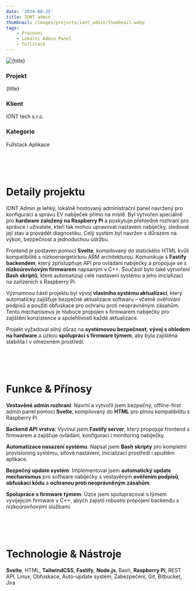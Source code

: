 ```yaml
---
date: '2024-08-25'
title: IONT admin
thumbnail: /images/projects/iont_admin/thumbnail.webp
tags:
    - Pracovní
    - Lokální Admin Panel
    - Fullstack
---
```


<img src="/images/projects/iont_admin/thumbnail.webp" alt={title} class="w-full h-80 object-cover mb-4 rounded-lg" />

<div class="bg-neutral-900 flex flex-wrap gap-y-8 gap-x-20 justify-between px-8 py-6 rounded-lg xs:px-24">
    <div>
        <h3 class="!m-0 !mb-1 !font-semibold">Projekt</h3>
        <p class="!m-0">{title}</p>
    </div>
    <div>
        <h3 class="!m-0 !mb-1 !font-semibold">Klient</h3>
        <p class="!m-0">IONT tech s.r.o.</p>
    </div>
    <div>
        <h3 class="!m-0 !mb-1 !font-semibold">Kategorie</h3>
        <p class="!m-0">Fullstack Aplikace</p>
    </div>
</div>

<br />
<br />
<br />

# Detaily projektu

IONT Admin je lehký, lokálně hostovaný administrační panel navržený pro konfiguraci a správu EV nabíječek přímo na místě. Byl vytvořen speciálně pro **hardware založený na Raspberry Pi** a poskytuje přehledné rozhraní pro správce i uživatele, kteří tak mohou upravovat nastavení nabíječky, sledovat její stav a provádět diagnostiku. Celý systém byl navržen s důrazem na výkon, bezpečnost a jednoduchou údržbu.

Frontend je postaven pomocí **Svelte**, kompilovaný do statického HTML kvůli kompatibilitě s nízkoenergetickou ARM architekturou. Komunikuje s **Fastify backendem**, který zpřístupňuje API pro ovládání nabíječky a propojuje se s **nízkoúrovňovým firmwarem** napsaným v C++. Součástí bylo také vytvoření **Bash skriptů**, které automatizují celé nastavení systému a jeho inicializaci na zařízeních s Raspberry Pi.

Významnou částí projektu byl vývoj **vlastního systému aktualizací**, který automaticky zajišťuje bezpečné aktualizace softwaru – včetně ověřování podpisů a použití obfuskace pro ochranu proti neoprávněným zásahům. Tento mechanismus je hluboce propojen s firmwarem nabíječky pro zajištění konzistence a spolehlivosti každé aktualizace.

Projekt vyžadoval silný důraz na **systémovou bezpečnost**, **vývoj s ohledem na hardware** a úzkou **spolupráci s firmware týmem**, aby byla zajištěna stabilita i v omezeném prostředí.

<br />
<br />
<br />

# Funkce & Přínosy

**Vestavěné admin rozhraní**: Navrhl a vytvořil jsem bezpečný, offline-first admin panel pomocí **Svelte**, kompilovaný do **HTML** pro plnou kompatibilitu s Raspberry Pi.

**Backend API vrstva**: Vyvinul jsem **Fastify server**, který propojuje frontend s firmwarem a zajišťuje ovládání, konfiguraci i monitoring nabíječky.

**Automatizace nasazení systému**: Napsal jsem **Bash skripty** pro kompletní provisioning systému, síťové nastavení, inicializaci prostředí i spuštění aplikace.

**Bezpečný update systém**: Implementoval jsem **automatický update mechanismus** pro software nabíječky s vestavěným **ověřením podpisů**, **obfuskací kódu** a **ochranou proti neoprávněným zásahům**.

**Spolupráce s firmware týmem**: Úzce jsem spolupracoval s týmem vyvíjejícím firmware v C++, abych zajistil robustní propojení backendu s nízkoúrovňovými službami.

<br />
<br />
<br />

# Technologie & Nástroje

**Svelte**, HTML, **TailwindCSS**, **Fastify**, **Node.js**, Bash, **Raspberry Pi**, REST API, Linux, Obfuskace, Auto-update systém, Zabezpečení, Git, Bitbucket, Jira
